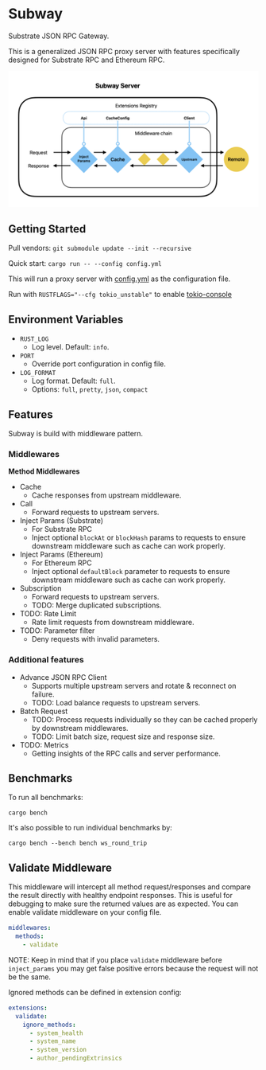 # Subway

Substrate JSON RPC Gateway.

This is a generalized JSON RPC proxy server with features specifically designed for Substrate RPC and Ethereum RPC.

![alt text](subway-diagram.png)

## Getting Started

Pull vendors: `git submodule update --init --recursive`

Quick start: `cargo run -- --config config.yml`

This will run a proxy server with [config.yml](config.yml) as the configuration file.

Run with `RUSTFLAGS="--cfg tokio_unstable"` to enable [tokio-console](https://github.com/tokio-rs/console)

## Environment Variables

- `RUST_LOG`
  - Log level. Default: `info`.
- `PORT`
  - Override port configuration in config file.
- `LOG_FORMAT`
  - Log format. Default: `full`.
  - Options: `full`, `pretty`, `json`, `compact`

## Features

Subway is build with middleware pattern.

### Middlewares

**Method Middlewares**

- Cache
  - Cache responses from upstream middleware.
- Call
  - Forward requests to upstream servers.
- Inject Params (Substrate)
  - For Substrate RPC
  - Inject optional `blockAt` or `blockHash` params to requests to ensure downstream middleware such as cache can work properly.
- Inject Params (Ethereum)
  - For Ethereum RPC
  - Inject optional `defaultBlock` parameter to requests to ensure downstream middleware such as cache can work properly.
- Subscription
  - Forward requests to upstream servers.
  - TODO: Merge duplicated subscriptions.
- TODO: Rate Limit
  - Rate limit requests from downstream middleware.
- TODO: Parameter filter
  - Deny requests with invalid parameters.

### Additional features

- Advance JSON RPC Client
  - Supports multiple upstream servers and rotate & reconnect on failure.
  - TODO: Load balance requests to upstream servers.
- Batch Request
  - TODO: Process requests individually so they can be cached properly by downstream middlewares.
  - TODO: Limit batch size, request size and response size.
- TODO: Metrics
  - Getting insights of the RPC calls and server performance.
  
## Benchmarks

To run all benchmarks:

```
cargo bench
```

It's also possible to run individual benchmarks by:

```
cargo bench --bench bench ws_round_trip
```

## Validate Middleware

This middleware will intercept all method request/responses and compare the result directly with healthy endpoint responses.
This is useful for debugging to make sure the returned values are as expected.
You can enable validate middleware on your config file.
```yml
middlewares:
  methods:
    - validate
```
NOTE: Keep in mind that if you place `validate` middleware before `inject_params` you may get false positive errors because the request will not be the same.

Ignored methods can be defined in extension config:
```yml
extensions:
  validate:
    ignore_methods:
      - system_health
      - system_name
      - system_version
      - author_pendingExtrinsics
```
